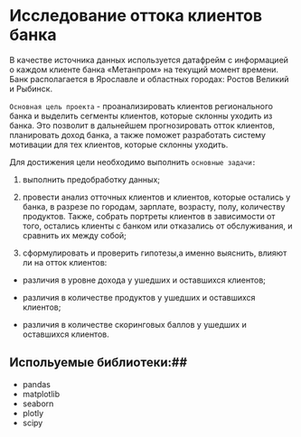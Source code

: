 # Исследование оттока клиентов банка #

В качестве источника данных используется датафрейм с информацией о каждом клиенте банка «Метанпром» на текущий момент времени. Банк располагается в Ярославле и областных городах: Ростов Великий и Рыбинск.

`Основная цель проекта` - проанализировать клиентов регионального банка и выделить сегменты клиентов, которые склонны уходить из банка. Это позволит в дальнейшем прогнозировать отток клиентов, планировать доход банка, а также поможет разработать систему мотивации для тех клиентов, которые склонны уходить.

Для достижения цели необходимо выполнить `основные задачи:`

1) выполнить предобработку данных;

2) провести анализ отточных клиентов и клиентов, которые остались у банка, в разрезе по городам, зарплате, возрасту, полу, количеству продуктов. Также, собрать портреты клиентов в зависимости от того, остались клиенты с банком или отказались от обслуживания, и сравнить их между собой;

3) сформулировать и проверить гипотезы,а именно выяснить, влияют ли на отток клиентов:

- различия в уровне дохода у ушедших и оставшихся клиентов;

- различия в количестве продуктов у ушедших и оставшихся клиентов;

- различия в количестве скоринговых баллов у ушедших и оставшихся клиентов.


## Испольуемые библиотеки:##

- pandas
- matplotlib
- seaborn
- plotly
- scipy
